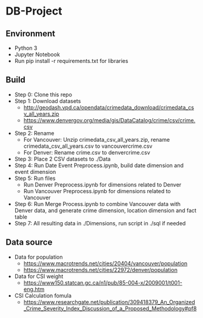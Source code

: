 # DB-Project
## Environment
- Python 3
- Jupyter Notebook
- Run pip install -r requirements.txt for libraries
## Build
- Step 0: Clone this repo
- Step 1: Download datasets
  - http://geodash.vpd.ca/opendata/crimedata_download/crimedata_csv_all_years.zip
  - https://www.denvergov.org/media/gis/DataCatalog/crime/csv/crime.csv
- Step 2: Rename
  - For Vancouver: Unzip crimedata_csv_all_years.zip, rename crimedata_csv_all_years.csv to vancouvercrime.csv
  - For Denver: Rename crime.csv to denvercrime.csv
- Step 3: Place 2 CSV datasets to ./Data
- Step 4: Run Date Event Preprocess.ipynb, build date dimension and event dimension
- Step 5: Run files
  - Run Denver Preprocess.ipynb for dimensions related to Denver
  - Run Vancouver Preprocess.ipynb for dimensions related to Vancouver
- Step 6: Run Merge Process.ipynb to combine Vancouver data with Denver data, and generate crime dimension, location dimension and fact table
- Step 7: All resulting data in ./Dimensions, run script in ./sql if needed
## Data source
- Data for population 
  - https://www.macrotrends.net/cities/20404/vancouver/population
  - https://www.macrotrends.net/cities/22972/denver/population
- Data for CSI weight
  - https://www150.statcan.gc.ca/n1/pub/85-004-x/2009001/t001-eng.htm
- CSI Calculation fomula
  - https://www.researchgate.net/publication/309418379_An_Organized_Crime_Severity_Index_Discussion_of_a_Proposed_Methodology#pf8
